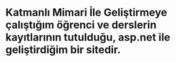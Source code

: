 # Katmanlı Mimari İle Geliştirmeye çalıştığım öğrenci ve derslerin kayıtlarının tutulduğu, asp.net ile geliştirdiğim bir sitedir.
